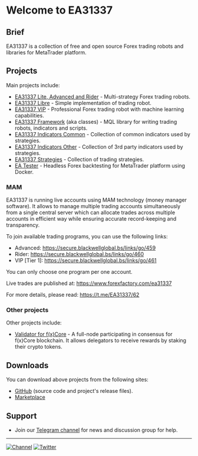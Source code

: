 # Welcome to EA31337

## Brief

EA31337 is a collection of free and open source
Forex trading robots and libraries for MetaTrader platform.

## Projects

Main projects include:

- [EA31337 Lite, Advanced and Rider][ghp-ea31337] -
  Multi-strategy Forex trading robots.
- [EA31337 Libre][ghp-ea-libre] -
  Simple implementation of trading robot.
- [EA31337 VIP][ea-marketplace-vip-free] -
  Professional Forex trading robot with machine learning capabilities.
- [EA31337 Framework][ghp-ea-classes] (aka classes) -
  MQL library for writing trading robots, indicators and scripts.
- [EA31337 Indicators Common][ghp-ea-indi-common] -
  Collection of common indicators used by strategies.
- [EA31337 Indicators Other][ghp-ea-indi-other] -
  Collection of 3rd party indicators used by strategies.
- [EA31337 Strategies][ghp-ea-strats] -
  Collection of trading strategies.
- [EA Tester][ghp-ea-tester] -
  Headless Forex backtesting for MetaTrader platform using Docker.

### MAM

EA31337 is running live accounts using MAM technology (money manager software).
It allows to manage multiple trading accounts simultaneously
from a single central server which can allocate trades across multiple accounts
in efficient way while ensuring accurate record-keeping and transparency.

To join available trading programs, you can use the following links:

- Advanced: <https://secure.blackwellglobal.bs/links/go/459>
- Rider: <https://secure.blackwellglobal.bs/links/go/460>
- VIP [Tier 1]: <https://secure.blackwellglobal.bs/links/go/461>

You can only choose one program per one account.

Live trades are published at:
<https://www.forexfactory.com/ea31337>

For more details, please read:
<https://t.me/EA31337/62>

### Other projects

Other projects include:

- [Validator for f(x)Core][ea-fx-fxcore-validator] -
  A full-node participating in consensus for f(x)Core blockchain.
  It allows delegators to receive rewards by staking their crypto tokens.

## Downloads

You can download above projects from the following sites:

- [GitHub][gh-ea-org] (source code and project's release files).
- [Marketplace][ea-marketplace]

## Support

- Join our [Telegram channel][tg-channel-link]
  for news and discussion group for help.

---

[![Channel][tg-channel-image]][tg-channel-link]
[![Twitter][twitter-image]][twitter-link]

<!-- Named links -->

[ghp-ea-classes]: https://ea31337.github.io/EA31337-classes
[ghp-ea-indi-common]: https://github.com/EA31337/EA31337-indicators-common
[ghp-ea-indi-other]: https://github.com/EA31337/EA31337-indicators-other
[ghp-ea-libre]: https://ea31337.github.io/EA31337-Libre
[ghp-ea-strats]: https://ea31337.github.io/EA31337-strategies
[ghp-ea-tester]: https://ea31337.github.io/EA-Tester
[ghp-ea31337]: https://ea31337.github.io/EA31337

[gh-ea-org]: https://github.com/EA31337

[ea-fx-fxcore-validator]: https://ea31337.github.io/EA-FX-Validator-site

[ea-marketplace]: https://marketplace.ea31337.com/
[ea-marketplace-vip-free]: https://marketplace.ea31337.com/products/ea31337-vip-preview

[tg-channel-image]: https://img.shields.io/badge/Telegram-join-0088CC.svg?logo=telegram
[tg-channel-link]: https://t.me/EA31337

[twitter-image]: https://img.shields.io/badge/EA31337-Follow-1DA1F2.svg?logo=Twitter
[twitter-link]: https://twitter.com/EA31337
